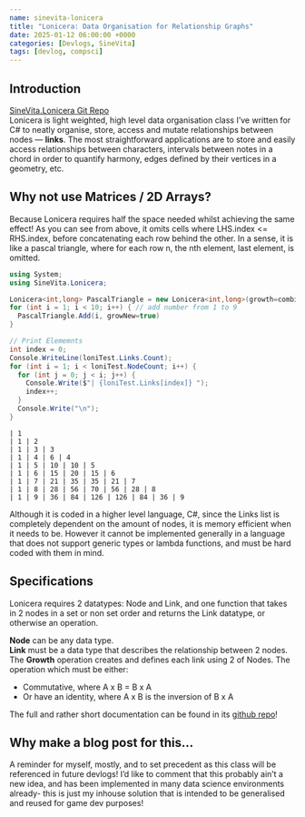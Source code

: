 ```yaml
---
name: sinevita-lonicera  
title: "Lonicera: Data Organisation for Relationship Graphs"  
date: 2025-01-12 06:00:00 +0000  
categories: [Devlogs, SineVita]  
tags: [devlog, compsci]  
---
```


## Introduction

[SineVita.Lonicera Git Repo](https://github.com/myoharin/lonicera/blob/main/csLonicera/src/Lonicera.cs)  
Lonicera is light weighted, high level data organisation class I’ve written for C\# to neatly organise, store, access and mutate relationships between nodes — **links**. The most straightforward applications are to store and easily access relationships between characters, intervals between notes in a chord in order to quantify harmony, edges defined by their vertices in a geometry, etc.

## Why not use Matrices / 2D Arrays?

Because Lonicera requires half the space needed whilst achieving the same effect\! As you can see from above, it omits cells where LHS.index \<= RHS.index, before concatenating each row behind the other. In a sense, it is like a pascal triangle, where for each row n, the nth element, last element, is omitted.

```c#
using System;
using SineVita.Lonicera;

Lonicera<int,long> PascalTriangle = new Lonicera<int,long>(growth=combination) // combination(r,n)
for (int i = 1; i < 10; i++) { // add number from 1 to 9
  PascalTriangle.Add(i, growNew=true)
}

// Print Elememnts
int index = 0;
Console.WriteLine(loniTest.Links.Count);
for (int i = 1; i < loniTest.NodeCount; i++) {
  for (int j = 0; j < i; j++) {
    Console.Write($"| {loniTest.Links[index]} ");
    index++;
  }
  Console.Write("\n");
}
```

```terminal
| 1
| 1 | 2
| 1 | 3 | 3
| 1 | 4 | 6 | 4
| 1 | 5 | 10 | 10 | 5
| 1 | 6 | 15 | 20 | 15 | 6
| 1 | 7 | 21 | 35 | 35 | 21 | 7
| 1 | 8 | 28 | 56 | 70 | 56 | 28 | 8
| 1 | 9 | 36 | 84 | 126 | 126 | 84 | 36 | 9
```

Although it is coded in a higher level language, C\#, since the Links list is completely dependent on the amount of nodes, it is memory efficient when it needs to be. However it cannot be implemented generally in a language that does not support generic types or lambda functions, and must be hard coded with them in mind.

## Specifications

Lonicera requires 2 datatypes: Node and Link, and one function that takes in 2 nodes in a set or non set order and returns the Link datatype, or otherwise an operation.

**Node** can be any data type.  
**Link** must be a data type that describes the relationship between 2 nodes.  
The **Growth** operation creates and defines each link using 2 of Nodes. The operation which must be either:

* Commutative, where A x B \= B x A  
* Or have an identity, where A x B is the inversion of B x A

The full and rather short documentation can be found in its [github repo](https://github.com/myoharin/lonicera/blob/main/csLonicera/src/Lonicera.cs)\!

## Why make a blog post for this…

A reminder for myself, mostly, and to set precedent as this class will be referenced in future devlogs\! I’d like to comment that this probably ain’t a new idea, and has been implemented in many data science environments already- this is just my inhouse solution that is intended to be generalised and reused for game dev purposes\!  
